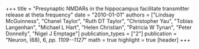 +++
title = "Presynaptic NMDARs in the hippocampus facilitate transmitter release at theta frequency"
date = "2010-01-01"
authors = ["Lindsay McGuinness", "Chanel Taylor", "Ruth DT Taylor", "Christopher Yau", "Tobias Langenhan", "Michael L Hart", "Helen Christian", "Patricia W Tynan", "Peter Donnelly", "Nigel J Emptage"]
publication_types = ["2"]
publication = "Neuron, (68), 6, _pp. 1109--1127_"
math = true
highlight = true
[header]
+++
